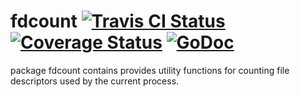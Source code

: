fdcount [![Travis CI Status](https://travis-ci.org/getlantern/fdcount.svg?branch=master)](https://travis-ci.org/getlantern/fdcount)&nbsp;[![Coverage Status](https://coveralls.io/repos/getlantern/fdcount/badge.png)](https://coveralls.io/r/getlantern/fdcount)&nbsp;[![GoDoc](https://godoc.org/github.com/getlantern/fdcount?status.png)](http://godoc.org/github.com/getlantern/fdcount)
==========
package fdcount contains provides utility functions for counting file
descriptors used by the current process.
